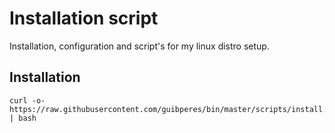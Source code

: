# Installation script

Installation, configuration and script's for my linux distro setup.

## Installation
```shell
curl -o- https://raw.githubusercontent.com/guibperes/bin/master/scripts/install.sh | bash
```
